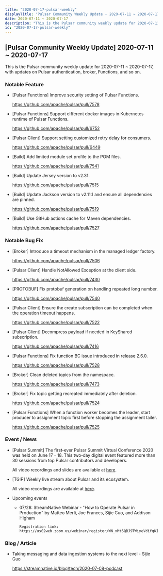 ```yaml
---
title: "2020-07-17-pulsar-weekly"
displayTitle: "Pulsar Community Weekly Update - 2020-07-11 ~ 2020-07-17"
date: 2020-07-11 ~ 2020-07-17
description: "This is the Pulsar community weekly update for 2020-07-11 ~ 2020-07-17, with updates on Pulsar clients, broker, Functions, and so on."
id: "2020-07-17-pulsar-weekly"
---
```


## [Pulsar Community Weekly Update] 2020-07-11 ~ 2020-07-17

This is the Pulsar community weekly update for 2020-07-11 ~ 2020-07-17, with updates on Pulsar authentication, broker, Functions, and so on.

### Notable Feature

- [Pulsar Functions] Improve security setting of Pulsar Functions.

    https://github.com/apache/pulsar/pull/7578

- [Pulsar Functions] Support different docker images in Kubernetes runtime of Pulsar Functions.
  
    https://github.com/apache/pulsar/pull/6752

- [Pulsar Client] Support setting customized retry delay for consumers.
  
    https://github.com/apache/pulsar/pull/6449

- [Build] Add limited module set profile to the POM files.
  
    https://github.com/apache/pulsar/pull/7541

- [Build] Update Jersey version to v2.31.

    https://github.com/apache/pulsar/pull/7515

- [Build] Update Jackson version to v2.11.1 and ensure all dependencies are pinned.
  
    https://github.com/apache/pulsar/pull/7519

- [Build] Use GitHub actions cache for Maven dependencies.
  
    https://github.com/apache/pulsar/pull/7527

### Notable Bug Fix

- [Broker] Introduce a timeout mechanism in the managed ledger factory.

    https://github.com/apache/pulsar/pull/7506

- [Pulsar Client] Handle NotAllowed Exception at the client side.

    https://github.com/apache/pulsar/pull/7430

- [PROTOBUF] Fix protobuf generation on handling repeated long number.

    https://github.com/apache/pulsar/pull/7540

- [Pulsar Client] Ensure the create subscription can be completed when the operation timeout happens.

    https://github.com/apache/pulsar/pull/7522

- [Pulsar Client] Decompress payload if needed in KeyShared subscription.

    https://github.com/apache/pulsar/pull/7416

- [Pulsar Functions] Fix function BC issue introduced in release 2.6.0.

    https://github.com/apache/pulsar/pull/7528

- [Broker] Clean deleted topics from the namespace.

    https://github.com/apache/pulsar/pull/7473

- [Broker] Fix topic getting recreated immediately after deletion.

    https://github.com/apache/pulsar/pull/7524

- [Pulsar Functions] When a function worker becomes the leader, start producer to assignment topic first before stopping the assignment tailer.

    https://github.com/apache/pulsar/pull/7525

### Event / News

- [Pulsar Summit] The first-ever Pulsar Summit Virtual Conference 2020 was held on June 17 - 18. This two-day digital event featured more than 30 sessions from top Pulsar contributors and developers.

    All video recordings and slides are available at [here](https://streamnative.io/resource#pulsar-summit). 
  
- [TGIP] Weekly live stream about Pulsar and its ecosystem.

    All video recordings are available at [here](https://streamnative.io/resource#tgip).

- Upcoming events

  - 07/28: StreamNative Webinar - "How to Operate Pulsar in Production" by Matteo Merli, Joe Frances, Sijie Guo, and Addison Higham

        Registration link: https://us02web.zoom.us/webinar/register/WN_xMt6QBJ9TWiyeVdifqKITg

### Blog / Article

- Taking messaging and data ingestion systems to the next level - Sijie Guo

    https://streamnative.io/blog/tech/2020-07-08-podcast

